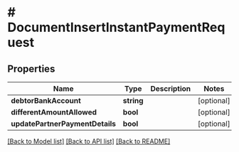 # # DocumentInsertInstantPaymentRequest

## Properties

Name | Type | Description | Notes
------------ | ------------- | ------------- | -------------
**debtorBankAccount** | **string** |  | [optional]
**differentAmountAllowed** | **bool** |  | [optional]
**updatePartnerPaymentDetails** | **bool** |  | [optional]

[[Back to Model list]](../../README.md#models) [[Back to API list]](../../README.md#endpoints) [[Back to README]](../../README.md)
